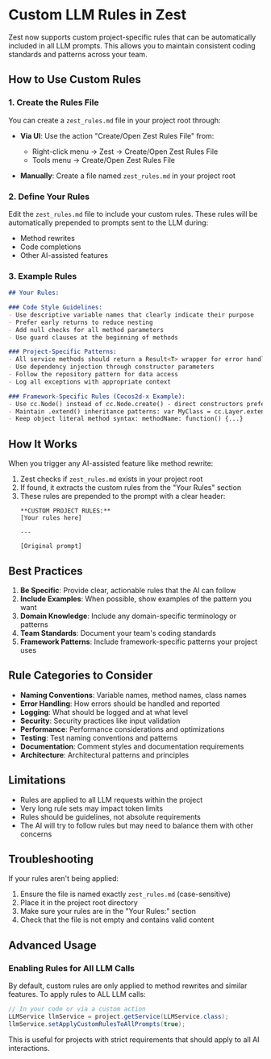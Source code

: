 # Custom LLM Rules in Zest

Zest now supports custom project-specific rules that can be automatically included in all LLM prompts. This allows you to maintain consistent coding standards and patterns across your team.

## How to Use Custom Rules

### 1. Create the Rules File

You can create a `zest_rules.md` file in your project root through:

- **Via UI**: Use the action "Create/Open Zest Rules File" from:
  - Right-click menu → Zest → Create/Open Zest Rules File
  - Tools menu → Create/Open Zest Rules File
  
- **Manually**: Create a file named `zest_rules.md` in your project root

### 2. Define Your Rules

Edit the `zest_rules.md` file to include your custom rules. These rules will be automatically prepended to prompts sent to the LLM during:

- Method rewrites
- Code completions
- Other AI-assisted features

### 3. Example Rules

```markdown
## Your Rules:

### Code Style Guidelines:
- Use descriptive variable names that clearly indicate their purpose
- Prefer early returns to reduce nesting
- Add null checks for all method parameters
- Use guard clauses at the beginning of methods

### Project-Specific Patterns:
- All service methods should return a Result<T> wrapper for error handling
- Use dependency injection through constructor parameters
- Follow the repository pattern for data access
- Log all exceptions with appropriate context

### Framework-Specific Rules (Cocos2d-x Example):
- Use cc.Node() instead of cc.Node.create() - direct constructors preferred
- Maintain .extend() inheritance patterns: var MyClass = cc.Layer.extend({...})
- Keep object literal method syntax: methodName: function() {...}
```

## How It Works

When you trigger any AI-assisted feature like method rewrite:

1. Zest checks if `zest_rules.md` exists in your project root
2. If found, it extracts the custom rules from the "Your Rules" section
3. These rules are prepended to the prompt with a clear header:
   ```
   **CUSTOM PROJECT RULES:**
   [Your rules here]
   
   ---
   
   [Original prompt]
   ```

## Best Practices

1. **Be Specific**: Provide clear, actionable rules that the AI can follow
2. **Include Examples**: When possible, show examples of the pattern you want
3. **Domain Knowledge**: Include any domain-specific terminology or patterns
4. **Team Standards**: Document your team's coding standards
5. **Framework Patterns**: Include framework-specific patterns your project uses

## Rule Categories to Consider

- **Naming Conventions**: Variable names, method names, class names
- **Error Handling**: How errors should be handled and reported
- **Logging**: What should be logged and at what level
- **Security**: Security practices like input validation
- **Performance**: Performance considerations and optimizations
- **Testing**: Test naming conventions and patterns
- **Documentation**: Comment styles and documentation requirements
- **Architecture**: Architectural patterns and principles

## Limitations

- Rules are applied to all LLM requests within the project
- Very long rule sets may impact token limits
- Rules should be guidelines, not absolute requirements
- The AI will try to follow rules but may need to balance them with other concerns

## Troubleshooting

If your rules aren't being applied:

1. Ensure the file is named exactly `zest_rules.md` (case-sensitive)
2. Place it in the project root directory
3. Make sure your rules are in the "Your Rules:" section
4. Check that the file is not empty and contains valid content

## Advanced Usage

### Enabling Rules for All LLM Calls

By default, custom rules are only applied to method rewrites and similar features. To apply rules to ALL LLM calls:

```java
// In your code or via a custom action
LLMService llmService = project.getService(LLMService.class);
llmService.setApplyCustomRulesToAllPrompts(true);
```

This is useful for projects with strict requirements that should apply to all AI interactions.
